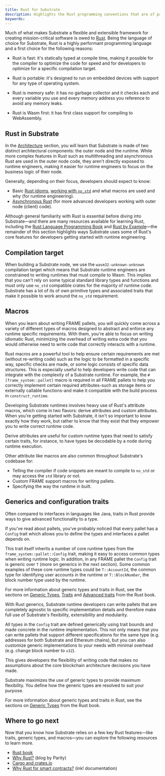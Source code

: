```yaml
---
title: Rust for Substrate
description: Highlights the Rust programming conventions that are of particular importance when developing a Substrate blockchain.
keywords:
--- 
```


Much of what makes Substrate a flexible and extensible framework for creating mission-critical software is owed to [Rust](https://www.rust-lang.org/). 
Being the language of choice for Substrate, Rust is a highly performant programming language and a first choice for the following reasons:

- Rust is fast: it's statically typed at compile time, making it possible for the compiler to optimize the code for speed and for developers to optimize for a specific compilation target.

- Rust is portable: it's designed to run on embedded devices with support for any type of operating system.

- Rust is memory safe: it has no garbage collector and it checks each and every variable you use and every memory address you reference to avoid any memory leaks.

- Rust is Wasm first: it has first class support for compiling to WebAssembly.

## Rust in Substrate

In the [Architecture]() section, you will learn that Substrate is made of two distinct architectural components: the outer node and the runtime.
While more complex features in Rust such as multithreading and asynchronous Rust are used in the outer node code, they aren't directly exposed to runtime engineers, making it easier for runtime engineers to focus on the business logic of their node.

Generally, depending on their focus, developers should expect to know:

* Basic [Rust idioms](https://rust-unofficial.github.io/patterns/idioms/index.html), [working with `no_std`](https://docs.rust-embedded.org/book/intro/no-std.html) and what macros are used and why (for runtime engineering).
* [Asynchronous Rust](https://rust-lang.github.io/async-book/01_getting_started/01_chapter.html) (for more advanced developers working with outer node (client) code).

Although general familiarity with Rust is essential before diving into Substrate—and there are many resources available for learning Rust, including the [Rust Language Programming Book](https://doc.rust-lang.org/book/) and [Rust by Example](https://doc.rust-lang.org/rust-by-example/)—the remainder of this section highlights ways Substrate uses some of Rust's core features for developers getting started with runtime engineering.

## Compilation target

When building a Substrate node, we use the `wasm32-unknown-unknown` compilation target which means that Substrate runtime engineers are constrained to writing runtimes that must compile to Wasm. 
This implies that you can't rely on some typical standard library types and functions and must only use `no_std` compatible crates for the majority of runtime code. 
Substrate has a lot of its of own primitive types and associated traits that make it possible to work around the `no_std` requirement. 

## Macros 

When you learn about writing FRAME pallets, you will quickly come across a variety of different types of macros designed to abstract and enforce any runtime specific requirements.
With them, you're able to focus on writing idiomatic Rust, minimizing the overhead of writing extra code that you would otherwise need to write code that correctly interacts with a runtime.

Rust macros are a powerful tool to help ensure certain requirements are met (without re-writing code) such as the logic to be formatted in a specific way, specific checks are made, or some logic consists of specific data structures.
This is especially useful to help developers write code that can integrate with the complexity of a Substrate runtime.
For example, the `#[frame_system::pallet]` macro is required in all FRAME pallets to help you correctly implement certain required attributes-such as storage items or externally callable functions-and make it compatible with the build process in `construct_runtime`.

Developing Substrate runtimes involves heavy use of Rust's attribute macros, which come in two flavors: derive attributes and custom attributes.
When you're getting started with Substrate, it isn't so important to know exactly how they work, but rather to know that they exist that they empower you to write correct runtime code.

Derive attributes are useful for custom runtime types that need to satisfy certain traits, for instance, to have types be decodable by a node during runtime execution.

Other attribute like macros are also common throughout Substrate's codebase for:

* Telling the compiler if code snippets are meant to compile to `no_std` or may access the `std` library or not.
* Custom FRAME support macros for writing pallets.
* Specifying the way the runtime in built.

## Generics and configuration traits

Often compared to interfaces in languages like Java, traits in Rust provide ways to give advanced functionality to a type.

If you've read about pallets, you've probably noticed that every pallet has a `Config` trait which allows you to define the types and interfaces a pallet depends on. 

This trait itself inherits a number of core runtime types from the `frame_system::pallet::Config` trait, making it easy to access common types when writing runtime logic.
In addition, in any FRAME pallet the `Config` trait is generic over `T` (more on generics in the next section).
Some common examples of these core runtime types could be `T::AccountId`, the common type for identifying user accounts in the runtime or `T::BlockNumber`, the block number type used by the runtime.

For more information about generic types and traits in Rust, see the sections on [Generic Types](https://doc.rust-lang.org/book/ch10-01-syntax.html), [Traits](https://doc.rust-lang.org/book/ch10-02-traits.html) and [Advanced traits](https://doc.rust-lang.org/book/ch19-03-advanced-traits.html) from the Rust book.

With Rust generics, Substrate runtime developers can write pallets that are completely agnostic to specific implementation details and therefore make full use of Substrate's flexibility, extensibility and modularity. 

All types in the `Config` trait are defined generically using trait bounds and made concrete in the runtime implementation. 
This not only means that you can write pallets that support different specifications for the same type (e.g. addresses for both Substrate and Ethereum chains), but you can also customize generic implementations to your needs with minimal overhead (e.g. change block number to `u32`).

This gives developers the flexibility of writing code that makes no assumptions about the core blockchain architecture decisions you have made.

Substrate maximizes the use of generic types to provide maximum flexibility.
You define how the generic types are resolved to suit your purpose.

For more information about generic types and traits in Rust, see the sections on [Generic Types](https://doc.rust-lang.org/book/ch10-01-syntax.html) from the Rust book.

## Where to go next

Now that you know how Substrate relies on a few key Rust features—like traits, generic types, and macros—you can explore the following resources to learn more.

* [Rust book](https://doc.rust-lang.org/book/)
* [Why Rust?](https://www.parity.io/blog/why-rust) (blog by Parity)
* [Cargo and crates.io](https://doc.rust-lang.org/book/ch14-00-more-about-cargo.html)
* [Why Rust for smart contracts?](https://paritytech.github.io/ink-docs/why-rust-for-smart-contracts) (ink! documentation)












